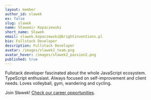 ```yaml
---
layout: member
author_id: slawek
ex: false
slug: slawek
name: Sławomir Kopaczewski
short_name: Sławek
email: slawek.kopaczewski@brightinventions.pl
bio: Fullstack Developer
description: Fullstack Developer
avatar: /images/slawek2_team.png
avatar_hover: /images/sławek2_passion2.png
published: true
---
```

Fullstack developer fascinated about the whole JavaScript ecosystem. TypeScript enthusiast. Always focused on self-improvement and client needs. Loves volleyball, gym, wandering and cycling.

Join Sławek! [Check our career opportunities](/career).